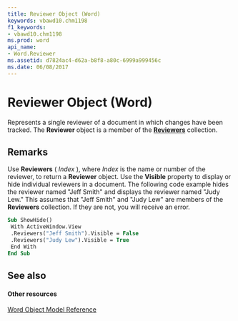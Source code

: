 ```yaml
---
title: Reviewer Object (Word)
keywords: vbawd10.chm1198
f1_keywords:
- vbawd10.chm1198
ms.prod: word
api_name:
- Word.Reviewer
ms.assetid: d7824ac4-d62a-b8f8-a80c-6999a999456c
ms.date: 06/08/2017
---
```



# Reviewer Object (Word)

Represents a single reviewer of a document in which changes have been tracked. The  **Reviewer** object is a member of the **[Reviewers](Word.Reviewers.md)** collection.


## Remarks

Use  **Reviewers** ( _Index_ ), where _Index_ is the name or number of the reviewer, to return a **Reviewer** object. Use the **Visible** property to display or hide individual reviewers in a document. The following code example hides the reviewer named "Jeff Smith" and displays the reviewer named "Judy Lew." This assumes that "Jeff Smith" and "Judy Lew" are members of the **Reviewers** collection. If they are not, you will receive an error.


```vb
Sub ShowHide() 
 With ActiveWindow.View 
 .Reviewers("Jeff Smith").Visible = False 
 .Reviewers("Judy Lew").Visible = True 
 End With 
End Sub
```


## See also


#### Other resources


[Word Object Model Reference](http://msdn.microsoft.com/library/be452561-b436-bb9b-6f94-3faa9a74a6fd%28Office.15%29.aspx)


